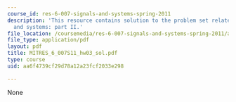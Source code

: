 ```yaml
---
course_id: res-6-007-signals-and-systems-spring-2011
description: 'This resource contains solution to the problem set related to signals
  and systems: part II.'
file_location: /coursemedia/res-6-007-signals-and-systems-spring-2011/aa6f4739cf29d78a12a23fcf2033e298_MITRES_6_007S11_hw03_sol.pdf
file_type: application/pdf
layout: pdf
title: MITRES_6_007S11_hw03_sol.pdf
type: course
uid: aa6f4739cf29d78a12a23fcf2033e298

---
```

None